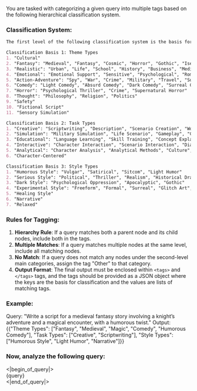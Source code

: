 You are tasked with categorizing a given query into multiple tags based on the following hierarchical classification system. 

### Classification System:
```markdown
The first level of the following classification system is the basis for classification, the second level is specific categories, and the third level is more specific subcategories.

Classification Basis 1: Theme Types  
1. "Cultural"  
2. "Fantasy": "Medieval", "Fantasy", "Cosmic", "Horror", "Gothic", "Isekai", "Time Travel", "Animals", "Science Fiction", "Mythology", "Magic", "Supernatural"  
3. "Realistic": "Urban", "Life", "School", "History", "Business", "Medical", "Military", "Legal", "Family", "Relationships", "Work", "Sports", "Cooking", "Maritime", "Technology", "Art", "Music", "Nature", "Modern", "Professional", "Real World"  
4. "Emotional": "Emotional Support", "Sensitive", "Psychological", "Romantic", "Erotic"  
5. "Action-Adventure": "Spy", "War", "Crime", "Military", "Travel", "Survival", "Exploration"  
6. "Comedy": "Light Comedy", "Absurd Comedy", "Dark Comedy", "Surreal Comedy", "Humorous Comedy"  
7. "Horror": "Psychological Thriller", "Crime", "Supernatural Horror"  
8. "Thought": "Philosophy", "Religion", "Politics"  
9. "Safety"  
10. "Fictional Script"  
11. "Sensory Simulation"  

Classification Basis 2: Task Types  
1. "Creative": "Scriptwriting", "Description", "Scenario Creation", "Worldbuilding", "Character Design"  
2. "Simulation": "Military Simulation", "Life Scenario", "Gameplay", "Creative Simulation", "Social Simulation", "Business Decision", "Realistic Adventure", "Behavioral Simulation", "Task Simulation", "Functional Simulation", "Emotional Simulation", "Psychological Simulation"  
3. "Educational": "Language Learning", "Skill Training", "Concept Explanation", "Ethical Discussion", "Academic Guidance", "General Advice", "Trivia"  
4. "Interactive": "Character Interaction", "Scenario Interaction", "Dialogue Type", "Emotional Interaction", "Realistic Interaction", "Interactive Text Game", "Q&A", "Multiplayer", "Social Interaction"  
5. "Analytical": "Character Analysis", "Analytical Methods", "Culture", "Social and Political Issues", "Political Conspiracy", "Historical Events", "Social Issues", "Evaluation and Feedback", "Interpretation and Symbolic Analysis", "Scenario Analysis", "Decision Support", "Cross-Analysis", "Comparative Analysis", "Character Development"  
6. "Character-Centered"  

Classification Basis 3: Style Types  
1. "Humorous Style": "Vulgar", "Satirical", "Sitcom", "Light Humor"  
2. "Serious Style": "Political", "Thriller", "Realism", "Historical Drama", "Professional Guidance"  
3. "Dark Style": "Psychological Oppression", "Apocalyptic", "Gothic"  
4. "Experimental Style": "Freeform", "Formal", "Surreal", "Glitch Art", "Abstract Concepts", "Cross-Media", "Eccentric"  
5. "Healing Style"  
6. "Narrative"  
7. "Relaxed"  
```

### Rules for Tagging:
1. **Hierarchy Rule**: If a query matches both a parent node and its child nodes, include both in the tags.
2. **Multiple Matches**: If a query matches multiple nodes at the same level, include all matching nodes.
3. **No Match**: If a query does not match any nodes under the second-level main categories, assign the tag "Other" to that category.
4. **Output Format**: The final output must be enclosed within `<tags>` and `</tags>` tags, and the tags should be provided as a JSON object where the keys are the basis for classification and the values are lists of matching tags.

### Example:
Query: "Write a script for a medieval fantasy story involving a knight’s adventure and a magical encounter, with a humorous twist."
Output: <tags>{{"Theme Types": ["Fantasy", "Medieval", "Magic", "Comedy", "Humorous Comedy"], "Task Types": ["Creative", "Scriptwriting"], "Style Types": ["Humorous Style", "Light Humor", "Narrative"]}}</tags>

### Now, analyze the following query:  
<|begin_of_query|>  
{query}  
<|end_of_query|>